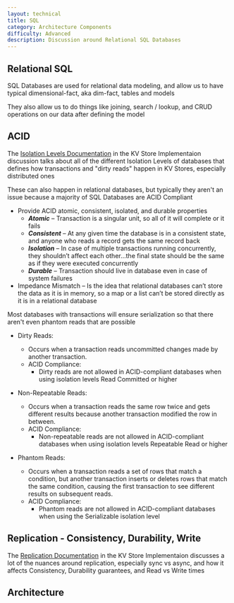 ```yaml
---
layout: technical
title: SQL
category: Architecture Components
difficulty: Advanced
description: Discussion around Relational SQL Databases
---
```


## Relational SQL
SQL Databases are used for relational data modeling, and allow us to have typical dimensional-fact, aka dim-fact, tables and models

They also allow us to do things like joining, search / lookup, and CRUD operations on our data after defining the model

## ACID
The [Isolation Levels Documentation](/docs/architecture_components/typical_reusable_resources/typical_distributed_kv_store/ISOLATION_LEVELS.md) in the KV Store Implementaion discussion talks about all of the different Isolation Levels of databases that defines how transactions and "dirty reads" happen in KV Stores, especially distributed ones

These can also happen in relational databases, but typically they aren't an issue because a majority of SQL Databases are ACID Compliant

- Provide ACID atomic, consistent, isolated, and durable properties
    - ***Atomic*** – Transaction is a singular unit, so all of it will complete or it fails
    - ***Consistent*** – At any given time the database is in a consistent state, and anyone who reads a record gets the same record back
    - ***Isolation*** – In case of multiple transactions running concurrently, they shouldn’t affect each other…the final state should be the same as if they were executed concurrently
    - ***Durable*** – Transaction should live in database even in case of system failures
- Impedance Mismatch – Is the idea that relational databases can’t store the data as it is in memory, so a map or a list can’t be stored directly as it is in a relational database

Most databases with transactions will ensure serialization so that there aren't even phantom reads that are possible

- Dirty Reads:
    - Occurs when a transaction reads uncommitted changes made by another transaction.
    - ACID Compliance:
        - Dirty reads are not allowed in ACID-compliant databases when using isolation levels Read Committed or higher

- Non-Repeatable Reads:
    - Occurs when a transaction reads the same row twice and gets different results because another transaction modified the row in between.
    - ACID Compliance:
        - Non-repeatable reads are not allowed in ACID-compliant databases when using isolation levels Repeatable Read or higher

- Phantom Reads:
    - Occurs when a transaction reads a set of rows that match a condition, but another transaction inserts or deletes rows that match the same condition, causing the first transaction to see different results on subsequent reads.
    - ACID Compliance:
        - Phantom reads are not allowed in ACID-compliant databases when using the Serializable isolation level

## Replication - Consistency, Durability, Write 
The [Replication Documentation](/docs/architecture_components/typical_reusable_resources/typical_distributed_kv_store/REPLICATION.md) in the KV Store Implementaion discusses a lot of the nuances around replication, especially sync vs async, and how it affects Consistency, Durability guarantees, and Read vs Write times

## Architecture